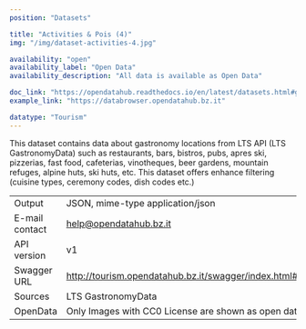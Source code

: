 ```yaml
---
position: "Datasets"

title: "Activities & Pois (4)"
img: "/img/dataset-activities-4.jpg"

availability: "open"
availability_label: "Open Data"
availability_description: "All data is available as Open Data"

doc_link: "https://opendatahub.readthedocs.io/en/latest/datasets.html#gastronomy-dataset"
example_link: "https://databrowser.opendatahub.bz.it"

datatype: "Tourism"
---
```


This dataset contains data about gastronomy locations from LTS API (LTS GastronomyData) such as restaurants, bars, bistros, pubs, apres ski, pizzerias, fast food, cafeterias, vinotheques, beer gardens, mountain refuges, alpine huts, ski huts, etc. This dataset offers enhance filtering (cuisine types, ceremony codes, dish codes etc.)

|                |                                                               |
| :------------- | ------------------------------------------------------------- |
| Output         | JSON, mime-type application/json                              |
| E-mail contact | help@opendatahub.bz.it                                        |
| API version    | v1                                                            |
| Swagger URL    | http://tourism.opendatahub.bz.it/swagger/index.html#/Gastronomy |
| Sources        | LTS GastronomyData                                            |
| OpenData       | Only Images with CC0 License are shown as open data.          |
